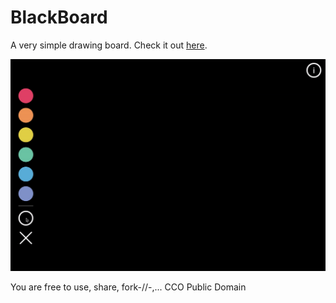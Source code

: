 # BlackBoard
A very simple drawing board.
Check it out [here](https://arnofaure.github.io/blackboard/).

![Blackboard gif preview](assets/blackboard-preview.gif)

You are free to use, share, fork-//-,... CCO Public Domain
